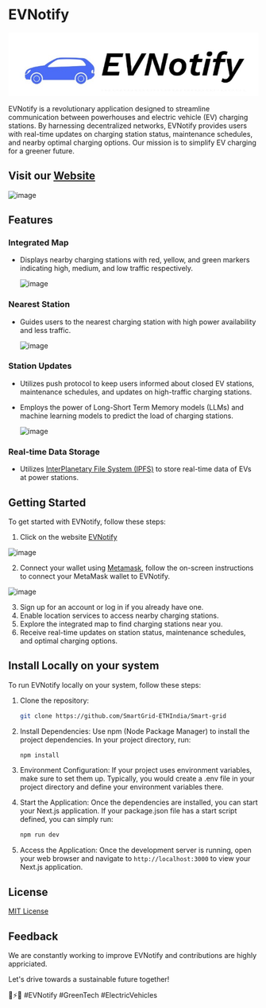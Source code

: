 # EVNotify

![image](public/images/logo/logo2.jpg)


EVNotify is a revolutionary application designed to streamline communication between powerhouses and electric vehicle (EV) charging stations. By harnessing decentralized networks, EVNotify provides users with real-time updates on charging station status, maintenance schedules, and nearby optimal charging options. Our mission is to simplify EV charging for a greener future.

## Visit our [Website](https://smart-ethindia.vercel.app/blog)

![image](https://github.com/dhanyashreem2400/Smart-grid/assets/97956917/68ccf581-b048-4600-8bc0-b5d340279a18)


## Features

### Integrated Map
- Displays nearby charging stations with red, yellow, and green markers indicating high, medium, and low traffic respectively.

  ![image](https://github.com/dhanyashreem2400/Smart-grid/assets/97956917/8ac68d24-e626-4dbb-928d-6fe8c981f133)


### Nearest Station
- Guides users to the nearest charging station with high power availability and less traffic.

  ![image](https://github.com/dhanyashreem2400/Smart-grid/assets/97956917/5637d37a-cd3b-4211-9828-511af49308f7)


### Station Updates
- Utilizes push protocol to keep users informed about closed EV stations, maintenance schedules, and updates on high-traffic charging stations.
- Employs the power of Long-Short Term Memory models (LLMs) and machine learning models to predict the load of charging stations.

  ![image](https://github.com/dhanyashreem2400/Smart-grid/assets/97956917/dcec5333-9c02-47d3-acee-b7ea7c8d71aa)


### Real-time Data Storage
- Utilizes [InterPlanetary File System (IPFS)](https://ipfs.tech/) to store real-time data of EVs at power stations.

## Getting Started

To get started with EVNotify, follow these steps:

1. Click on the website [EVNotify](https://smart-ethindia.vercel.app/)
   
![image](https://github.com/dhanyashreem2400/Smart-grid/assets/97956917/87d1db48-c247-4624-9f02-6c5be11fbc3d)

2. Connect your wallet using [Metamask](https://metamask.io/), follow the on-screen instructions to connect your MetaMask wallet to EVNotify.

![image](https://github.com/dhanyashreem2400/Smart-grid/assets/97956917/4a8963d8-50c0-4327-8660-c0d9d6c737e0)

3. Sign up for an account or log in if you already have one.
4. Enable location services to access nearby charging stations.
5. Explore the integrated map to find charging stations near you.
6. Receive real-time updates on station status, maintenance schedules, and optimal charging options.

## Install Locally on your system

To run EVNotify locally on your system, follow these steps:

1. Clone the repository:

   ```bash
   git clone https://github.com/SmartGrid-ETHIndia/Smart-grid
   
2. Install Dependencies:
   Use npm (Node Package Manager) to install the project dependencies. In your project directory, run:

   ```bash
   npm install

3. Environment Configuration: 
  If your project uses environment variables, make sure to set them up. Typically, you would create a .env file in your project directory and define your environment variables there.

4. Start the Application:
   Once the dependencies are installed, you can start your Next.js application. If your package.json file has a start script defined, you can simply run:

   ```bash
   npm run dev

5. Access the Application:
   Once the development server is running, open your web browser and navigate to `http://localhost:3000` to view your Next.js application.

## License

[MIT License](LICENSE)

## Feedback

We are constantly working to improve EVNotify and contributions are highly appriciated.

Let's drive towards a sustainable future together!

🔋⚡️🌱 #EVNotify #GreenTech #ElectricVehicles

